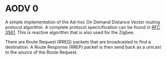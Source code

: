 # AODV 0

A simple implementation of the Ad-hoc On Demand Distance Vector routing protocol algorithm. A complete protocol specicification can be found in [RFC 3561](https://datatracker.ietf.org/doc/html/rfc3561).
This is reactive algorithm that is also used for the Zigbee.

There are Route Request (RREQ) packets that are broadcasted to find a destination. A Route Response (RREP) packet is then send back as a unicast to the source of the Route Request.
